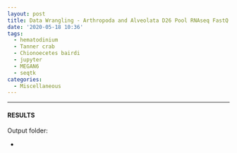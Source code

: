 ```yaml
---
layout: post
title: Data Wrangling - Arthropoda and Alveolata D26 Pool RNAseq FastQ Extractions
date: '2020-05-18 10:36'
tags: 
  - hematodinium
  - Tanner crab
  - Chionoecetes bairdi
  - jupyter
  - MEGAN6
  - seqtk
categories: 
  - Miscellaneous
---
```




---

#### RESULTS

Output folder:

- []()

